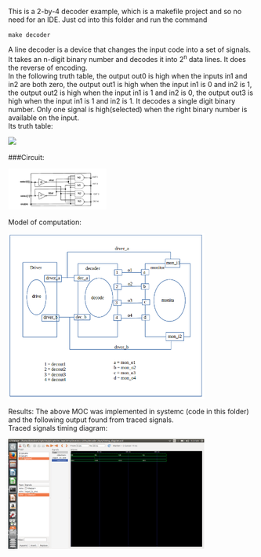 This is a 2-by-4 decoder example, which is a makefile project and so no need for an IDE. 
Just cd into this folder and run the command 

    make decoder


A line decoder is a device that changes the input code into a set of signals.<br>
It takes an n-digit binary number and decodes it into 2<sup>n</sup> data lines.
It does the reverse of encoding. <br>
In the following truth table, the output out0 is high when the inputs in1 and in2 are both zero, the output out1 is high when the input in1 is 0 and in2 is 1, the output out2 is high when the input in1 is 1 and in2 is 0, the output out3 is high when the input in1 is 1 and in2 is 1. It decodes a single digit binary number.
Only one signal is high(selected) when the right binary number is available on the input. <br>
Its truth table: 
<p align="left">
  <img src="2by4 decoder_truth_table.png" width="250"/>
</p>

###Circuit:
<p align="left">
  <img src="2by4dec_circuit.png" width="200"/>
</p>

Model of computation:
<p align="left">
  <img src="decMoC.png" width="400"/>
</p>
Results:
The above MOC was implemented in systemc (code in this folder) and the following output found from traced signals.<br>
Traced signals timing diagram:
<p align="left">
  <img src="timing_diagram.png" width="400"/>
<p>


